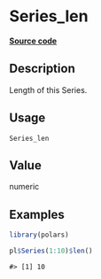 
# Series_len

[**Source code**](https://github.com/pola-rs/r-polars/tree/4c60e4ba5981c539b9639261157303d78f545b69/R/#L)

## Description

Length of this Series.

## Usage

<pre><code class='language-R'>Series_len
</code></pre>

## Value

numeric

## Examples

``` r
library(polars)

pl$Series(1:10)$len()
```

    #> [1] 10

